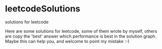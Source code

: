 # leetcodeSolutions
solutions for leetcode

Here are some solutions for leetcode, some of them wrote by myself, others are copy the 'best' answer which performance is best 
in the solution graph. Maybe this can help you, and welcome to point my mistake :-)
